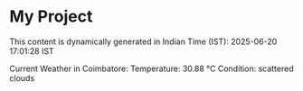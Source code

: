 # My Project

This content is dynamically generated in Indian Time (IST): 2025-06-20 17:01:28 IST


Current Weather in Coimbatore:
Temperature: 30.88 °C
Condition: scattered clouds
